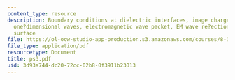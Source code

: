 ```yaml
---
content_type: resource
description: Boundary conditions at dielectric interfaces, image charges and dipoles,
  one?dimensional waves, electromagnetic wave packet, EM wave re?ection from a dielectric
  surface
file: https://ol-ocw-studio-app-production.s3.amazonaws.com/courses/8-311-electromagnetic-theory-spring-2004/3d93a744dc2072cc02b80f3911b23013_ps3.pdf
file_type: application/pdf
resourcetype: Document
title: ps3.pdf
uid: 3d93a744-dc20-72cc-02b8-0f3911b23013
---
```

